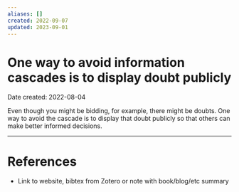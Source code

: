 ```yaml
---
aliases: []
created: 2022-09-07
updated: 2023-09-01
---
```


# One way to avoid information cascades is to display doubt publicly
Date created: 2022-08-04

Even though you might be bidding, for example, there might be doubts. One way to avoid the cascade is to display that doubt publicly so that others can make better informed decisions.

---
# References
* Link to website, bibtex from Zotero or note with book/blog/etc summary